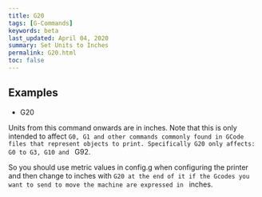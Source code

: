 ```yaml
---
title: G20
tags: [G-Commands] 
keywords: beta 
last_updated: April 04, 2020 
summary: Set Units to Inches 
permalink: G20.html
toc: false 
---
```



## Examples

* G20

Units from this command onwards are in inches. Note that this is only intended to affect ` G0, G1 and other commands commonly found in GCode files that represent objects to print. Specifically G20 only affects: G0 to G3, G10 and  ` G92.

So you should use metric values in config.g when configuring the printer and then change to inches with ` G20 at the end of it if the Gcodes you want to send to move the machine are expressed in  ` inches.

